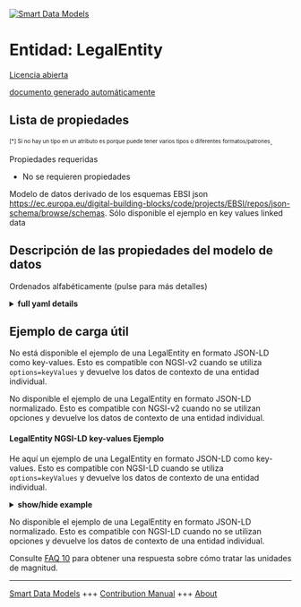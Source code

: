 <!-- 10-Header -->  
[![Smart Data Models](https://smartdatamodels.org/wp-content/uploads/2022/01/SmartDataModels_logo.png "Logo")](https://smartdatamodels.org)  
Entidad: LegalEntity  
====================<!-- /10-Header -->  
<!-- 15-License -->  
[Licencia abierta](https://github.com/smart-data-models//dataModel.VerifiableCredentials/blob/master/LegalEntity/LICENSE.md)  
[documento generado automáticamente](https://docs.google.com/presentation/d/e/2PACX-1vTs-Ng5dIAwkg91oTTUdt8ua7woBXhPnwavZ0FxgR8BsAI_Ek3C5q97Nd94HS8KhP-r_quD4H0fgyt3/pub?start=false&loop=false&delayms=3000#slide=id.gb715ace035_0_60)  
<!-- /15-License -->  
<!-- 20-Description -->  
<!-- /20-Description -->  
<!-- 30-PropertiesList -->  

## Lista de propiedades  

<sup><sub>[*] Si no hay un tipo en un atributo es porque puede tener varios tipos o diferentes formatos/patrones</sub></sup>.  
<!-- /30-PropertiesList -->  
<!-- 35-RequiredProperties -->  
Propiedades requeridas  
- No se requieren propiedades  <!-- /35-RequiredProperties -->  
<!-- 40-RequiredProperties -->  
Modelo de datos derivado de los esquemas EBSI json https://ec.europa.eu/digital-building-blocks/code/projects/EBSI/repos/json-schema/browse/schemas. Sólo disponible el ejemplo en key values linked data  
<!-- /40-RequiredProperties -->  
<!-- 50-DataModelHeader -->  
## Descripción de las propiedades del modelo de datos  
Ordenados alfabéticamente (pulse para más detalles)  
<!-- /50-DataModelHeader -->  
<!-- 60-ModelYaml -->  
<details><summary><strong>full yaml details</strong></summary>    
```yaml  
LegalEntity:    
  description: Schema of an EBSI Verifiable ID for a legal entity    
  properties:    
    @context:    
      description: Defines semantic context of the Verifiable Attestation. Check this when creating the verifiable attestation    
      items:    
        format: uri    
        type: string    
      type: array    
    credentialSchema:    
      description: Contains information about the credential schema (template) on which the Verifiable Authorisation is based    
      properties:    
        id:    
          description: References the credential schema (template) stored on the (relevant) Trusted Schemas Registry (TSR) on which the Verifiable Authorisation is based    
          format: uri    
          type: string    
        type:    
          description: Defines credential schema type    
          enum:    
            - FullJsonSchemaValidator2021    
          type: string    
      required:    
        - id    
        - type    
      type: object    
    credentialStatus:    
      description: 'Contains information about how to verify the status of the Verifiable Attestation (via the Revocation and Endorsement Registry, RER)'    
      properties:    
        id:    
          description: References record in the Revocation and Endorsement Registry (RER) to enable verification of a Verifiable Attestation’s validity    
          format: uri    
          type: string    
        statusListCredential:    
          description: URL referencing the StatusList2021Credential    
          format: uri    
          type: string    
        statusListIndex:    
          description: Integer expressed as a string. The zero based index value identifies the bit position of the status    
          type: string    
        statusPurpose:    
          description: Purpose of the status entry    
          enum:    
            - revocation    
            - suspension    
          type: string    
        type:    
          description: Defines the Verifiable Credential status type    
          type: string    
      required:    
        - id    
        - type    
      type: object    
    credentialSubject:    
      description: Defines information about the subject that is described by the Verifiable ID    
      properties:    
        EORI:    
          description: Economic Operator Registration and Identification (EORI) of Credential Subject (referred to in Commission Implementing Regulation (EU) No 1352/2013)    
          type: string    
        LEI:    
          description: Official legal entity identifier (LEI) of Credential Subject (referred to in Commission Implementing Regulation (EU) No 1247/2012)    
          type: string    
        SEED:    
          description: System for Exchange of Excise Data (SEED) of Credential Subject (i.e. excise number provided in Article 2(12) of Council Regulation (EC) No 389/2012)    
          type: string    
        SIC:    
          description: Standard Industrial Classification (SIC) of Credential Subject (Article 3(1) of Directive 2009/101/EC of the European Parliament and of the Council.)    
          type: string    
        VATRegistration:    
          description: VAT number  of Credential Subject    
          type: string    
        domainName:    
          description: Domain name  of Credential Subject    
          type: string    
        id:    
          description: Defines the DID of the subject that is described by the Verifiable Attestation    
          format: uri    
          type: string    
        identifier:    
          description: Property. Description to be completed    
          items:    
            properties:    
              id:    
                description: Property. Description to be completed    
                format: uri    
                type: string    
              schemeID:    
                description: Property. Description to be completed    
                type: string    
              value:    
                description: Property. Description to be completed    
                type: string    
            type: object    
          type: array    
        legalAddress:    
          description: Official legal address of Credential Subject    
          type: string    
        legalName:    
          description: Official legal name of Credential Subject    
          type: string    
        legalPersonIdentifier:    
          description: National/Legal Identifier of Credential Subject (constructed by the sending Member State in accordance with the technical specifications for the purposes of cross-border identification and which is as persistent as possible in time)    
          type: string    
        taxReference:    
          description: Official tax reference number of Credential Subject    
          type: string    
      required:    
        - id    
        - legalName    
      type: object    
    evidence:    
      description: Contains information about the process which resulted in the issuance of the Verifiable Attestation    
      items:    
        properties:    
          documentPresence:    
            items:    
              description: Property. Description to be completed    
              type: string    
            type: array    
          evidenceDocument:    
            items:    
              description: Property. Description to be completed    
              type: string    
            type: array    
          id:    
            description: 'If present, it MUST contain a URL that points to where more information about this instance of evidence can be found.'    
            type: string    
          subjectPresence:    
            description: Property. Description to be completed    
            type: string    
          type:    
            description: Defines the evidence type    
            items:    
              type: string    
            type: array    
        required:    
          - id    
          - type    
        type: object    
      type: array    
    expirationDate:    
      description: 'Defines the date and time, when the Verifiable Attestation expires'    
      format: date-time    
      type: string    
      x-ngsi:    
        type: Property    
    id:    
      description: Defines unique identifier of the Verifiable Attestation    
      format: uri    
      type: string    
      x-ngsi:    
        type: Property    
    issuanceDate:    
      description: 'Defines the date and time, when the Verifiable Attestation becomes valid'    
      format: date-time    
      type: string    
      x-ngsi:    
        type: Property    
    issued:    
      description: Defines when the Verifiable Attestation was issued    
      format: date-time    
      type: string    
      x-ngsi:    
        type: Property    
    issuer:    
      description: Defines the issuer of the Verifiable Attestation    
      format: uri    
      type: string    
      x-ngsi:    
        type: Property    
    proof:    
      description: Contains information about the proof    
      properties:    
        created:    
          description: 'Property. Defines the date and time, when the proof has been created'    
          format: date-time    
          type: string    
        jws:    
          description: Property. Defines the proof value in JWS format    
          type: string    
        proofPurpose:    
          description: Property. Defines the purpose of the proof    
          type: string    
        type:    
          description: Property. Defines the proof type    
          type: string    
        verificationMethod:    
          description: Property. Contains information about the verification method / proof mechanisms    
          type: string    
      required:    
        - type    
        - proofPurpose    
        - created    
        - verificationMethod    
        - jws    
      type: object    
      x-ngsi:    
        type: Property    
    type:    
      description: Defines the Verifiable Credential type    
      items:    
        type: string    
      type: array    
      x-ngsi:    
        type: Property    
    validFrom:    
      description: 'Defines the date and time, when the Verifiable Attestation becomes valid'    
      format: date-time    
      type: string    
      x-ngsi:    
        type: Property    
    validUntil:    
      description: 'Defines the date and time, when the Verifiable Attestation expires'    
      format: date-time    
      type: string    
      x-ngsi:    
        type: Property    
  required:    
    - credentialSubject    
  type: object    
  x-derived-from: https://ec.europa.eu/digital-building-blocks/code/projects/EBSI/repos/json-schema/browse/schemas/ebsi-vid/legal-entity/2022-11/schema.json    
  x-disclaimer: 'Redistribution and use in source and binary forms, with or without modification, are permitted  provided that the license conditions are met. Copyleft (c) 2022 Contributors to Smart Data Models Program'    
  x-license-url: https://github.com/smart-data-models/dataModel.VerifiableCredentials/blob/master/LegalEntity/LICENSE.md    
  x-model-schema: ""    
  x-model-tags: 'EBSI, Verifiable Credentials'    
  x-version: 0.0.1    
```  
</details>    
<!-- /60-ModelYaml -->  
<!-- 70-MiddleNotes -->  
<!-- /70-MiddleNotes -->  
<!-- 80-Examples -->  
## Ejemplo de carga útil  
No está disponible el ejemplo de una LegalEntity en formato JSON-LD como key-values. Esto es compatible con NGSI-v2 cuando se utiliza `options=keyValues` y devuelve los datos de contexto de una entidad individual.  
No disponible el ejemplo de una LegalEntity en formato JSON-LD normalizado. Esto es compatible con NGSI-v2 cuando no se utilizan opciones y devuelve los datos de contexto de una entidad individual.  
#### LegalEntity NGSI-LD key-values Ejemplo  
He aquí un ejemplo de una LegalEntity en formato JSON-LD como key-values. Esto es compatible con NGSI-LD cuando se utiliza `options=keyValues` y devuelve los datos de contexto de una entidad individual.  
<details><summary><strong>show/hide example</strong></summary>    
```json  
{  
  "@context": [  
    "https://www.w3.org/2018/credentials/v1",  
    "https://europa.eu/schemas/v-id/2020/v1",  
    "https://europa.eu/schemas/eidas/2020/v1"  
  ],  
  "id": "urn:did:123456",  
  "type": ["VerifiableCredential", "VerifiableAttestation"],  
  "issuer": "did:ebsi:2757945549477fc571663bee12042873fe555b674bd294a3",  
  "issuanceDate": "2019-06-22T14:11:44Z",  
  "validFrom": "2019-06-22T14:11:44Z",  
  "issued": "2019-06-22T14:11:44Z",  
  "credentialSubject": {  
    "id": "did:ebsi:2659b154a445434a39d91149ead3bd993cb99fd5e78281b7",  
    "identifier": [  
      {  
        "schemeID": "SHACL",  
        "value": "SHACL ID 1",  
        "id": "http://student.id/41231232"  
      }  
    ],  
    "legalName": "Example Company"  
  },  
  "credentialStatus": {  
    "id": "https://europa.eu/status/identity#1dee355d-0432-4910-ac9c-70d89e8d674e",  
    "type": "CredentialStatusList2020"  
  },  
  "credentialSchema": {  
    "id": "https://europa.eu/tsr-vid/verifiableid1.json",  
    "type": "FullJsonSchemaValidator2021"  
  },  
  "evidence": [  
    {  
      "id": "https://europa.eu/tsr-vid/evidence/f2aeec97-fc0d-42bf-8ca7-0548192d4231",  
      "type": ["DocumentVerification"],  
      "verifier": "did:ebsi:2e81454f76775c687694ee6772a17796436768a30e289555",  
      "evidenceDocument": ["Passport"],  
      "subjectPresence": "Physical",  
      "documentPresence": ["Physical"]  
    }  
  ],  
  "proof": {  
    "type": "EidasSeal2021",  
    "created": "2019-06-22T14:11:44Z",  
    "proofPurpose": "assertionMethod",  
    "verificationMethod": "did:ebsi:2757945549477fc571663bee12042873fe555b674bd294a3#2368332668",  
    "jws": "HG21J4fdlnBvBA+y6D...amP7O="  
  }  
}  
```  
</details>  
No disponible el ejemplo de una LegalEntity en formato JSON-LD normalizado. Esto es compatible con NGSI-LD cuando no se utilizan opciones y devuelve los datos de contexto de una entidad individual.  
<!-- /80-Examples -->  
<!-- 90-FooterNotes -->  
<!-- /90-FooterNotes -->  
<!-- 95-Units -->  
Consulte [FAQ 10](https://smartdatamodels.org/index.php/faqs/) para obtener una respuesta sobre cómo tratar las unidades de magnitud.  
<!-- /95-Units -->  
<!-- 97-LastFooter -->  
---  
[Smart Data Models](https://smartdatamodels.org) +++ [Contribution Manual](https://bit.ly/contribution_manual) +++ [About](https://bit.ly/Introduction_SDM)<!-- /97-LastFooter -->  

